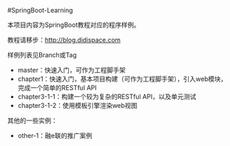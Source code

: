 #SpringBoot-Learning

本项目内容为SpringBoot教程对应的程序样例。

教程请移步：http://blog.didispace.com

样例列表见Branch或Tag

- master：快速入门，可作为工程脚手架
- chapter1：快速入门，基本项目构建（可作为工程脚手架），引入web模块，完成一个简单的RESTful API
- chapter3-1-1：构建一个较为复杂的RESTful API，以及单元测试
- chapter3-1-2：使用模板引擎渲染web视图

其他的一些实例：
- other-1：融e联的推广案例
